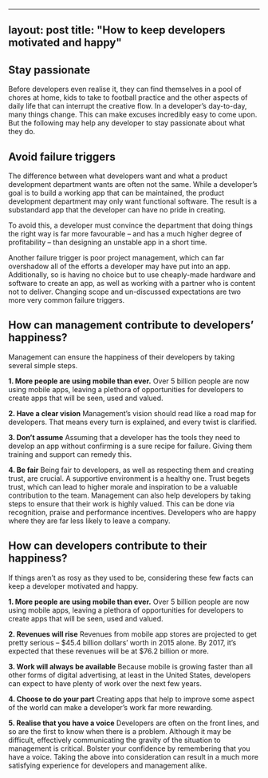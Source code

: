 ---
layout: post
title:  "How to keep developers motivated and happy"
-----
## Stay passionate
Before developers even realise it, they can find themselves in a pool of chores at home, kids to take to football practice and the other aspects of daily life that can interrupt the creative flow. In a developer’s day-to-day, many things change. This can make excuses incredibly easy to come upon. But the following may help any developer to stay passionate about what they do.

## Avoid failure triggers
The difference between what developers want and what a product development department wants are often not the same. While a developer’s goal is to build a working app that can be maintained, the product development department may only want functional software. The result is a substandard app that the developer can have no pride in creating.

To avoid this, a developer must convince the department that doing things the right way is far more favourable – and has a much higher degree of profitability – than designing an unstable app in a short time.

Another failure trigger is poor project management, which can far overshadow all of the efforts a developer may have put into an app. Additionally, so is having no choice but to use cheaply-made hardware and software to create an app, as well as working with a partner who is content not to deliver. Changing scope and un-discussed expectations are two more very common failure triggers.

## How can management contribute to developers’ happiness?
Management can ensure the happiness of their developers by taking several simple steps.

**1. More people are using mobile than ever.**
Over 5 billion people are now using mobile apps, leaving a plethora of opportunities for developers to create apps that will be seen, used and valued.

**2. Have a clear vision**
Management’s vision should read like a road map for developers. That means every turn is explained, and every twist is clarified.

**3. Don’t assume**
Assuming that a developer has the tools they need to develop an app without confirming is a sure recipe for failure. Giving them training and support can remedy this.

**4. Be fair**
Being fair to developers, as well as respecting them and creating trust, are crucial. A supportive environment is a healthy one. Trust begets trust, which can lead to higher morale and inspiration to be a valuable contribution to the team. Management can also help developers by taking steps to ensure that their work is highly valued. This can be done via recognition, praise and performance incentives. Developers who are happy where they are far less likely to leave a company.

## How can developers contribute to their happiness?
If things aren’t as rosy as they used to be, considering these few facts can keep a developer motivated and happy.

**1. More people are using mobile than ever.**
Over 5 billion people are now using mobile apps, leaving a plethora of opportunities for developers to create apps that will be seen, used and valued.

**2. Revenues will rise**
Revenues from mobile app stores are projected to get pretty serious – $45.4 billion dollars’ worth in 2015 alone. By 2017, it’s expected that these revenues will be at $76.2 billion or more.

**3. Work will always be available**
Because mobile is growing faster than all other forms of digital advertising, at least in the United States, developers can expect to have plenty of work over the next few years.

**4. Choose to do your part**
Creating apps that help to improve some aspect of the world can make a developer’s work far more rewarding.

**5. Realise that you have a voice**
Developers are often on the front lines, and so are the first to know when there is a problem. Although it may be difficult, effectively communicating the gravity of the situation to management is critical. Bolster your confidence by remembering that you have a voice. Taking the above into consideration can result in a much more satisfying experience for developers and management alike.
